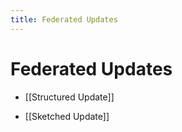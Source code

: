 ```yaml
---
title: Federated Updates
---
```


# Federated Updates
- [[Structured Update]] 

- [[Sketched Update]]




































































